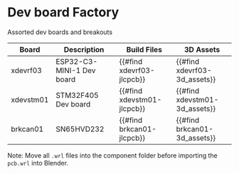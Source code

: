 # Dev board Factory

Assorted dev boards and breakouts

| Board     | Description               | Build Files                | 3D Assets                     |
| --------- | ------------------------- | -------------------------- | ----------------------------- |
| xdevrf03  | ESP32-C3-MINI-1 Dev board | {{#find xdevrf03-jlcpcb}}  | {{#find xdevrf03-3d_assets}}  |
| xdevstm01 | STM32F405 Dev board       | {{#find xdevstm01-jlcpcb}} | {{#find xdevstm01-3d_assets}} |
| brkcan01  | SN65HVD232                | {{#find brkcan01-jlcpcb}}  | {{#find brkcan01-3d_assets}} |

Note: Move all `.wrl` files into the component folder before importing the `pcb.wrl` into Blender.
